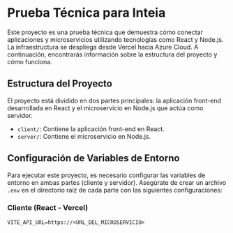 
# Prueba Técnica para Inteia

Este proyecto es una prueba técnica que demuestra cómo conectar aplicaciones y microservicios utilizando tecnologías como React y Node.js. La infraestructura se despliega desde Vercel hacia Azure Cloud. A continuación, encontrarás información sobre la estructura del proyecto y cómo funciona.

## Estructura del Proyecto

El proyecto está dividido en dos partes principales: la aplicación front-end desarrollada en React y el microservicio en Node.js que actúa como servidor.

- `client/`: Contiene la aplicación front-end en React.
- `server/`: Contiene el microservicio en Node.js.

## Configuración de Variables de Entorno

Para ejecutar este proyecto, es necesario configurar las variables de entorno en ambas partes (cliente y servidor). Asegúrate de crear un archivo `.env` en el directorio raíz de cada parte con las siguientes configuraciones:

### Cliente (React - Vercel)

```env
VITE_API_URL=https://<URL_DEL_MICROSERVICIO>

